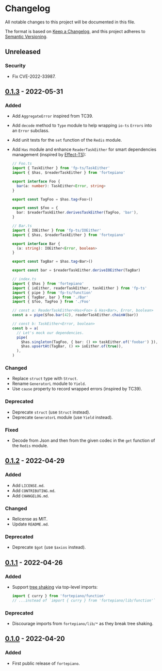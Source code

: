 # Changelog

All notable changes to this project will be documented in this file.

The format is based on [Keep a Changelog](https://keepachangelog.com/en/1.0.0/), and this project adheres to [Semantic Versioning](https://semver.org/spec/v2.0.0.html).

## Unreleased

### Security

- Fix CVE-2022-33987.

## [0.1.3](https://github.com/facile-it/fortepiano/compare/v0.1.2...v0.1.3) - 2022-05-31

### Added

- Add `AggregateError` inspired from TC39.
- Add `decode` method to `Type` module to help wrapping `io-ts` `Errors` into an `Error` subclass.
- Add unit tests for the `set` function of the `Redis` module.
- Add `Has` module and enhance `ReaderTaskEither` for smart dependencies management (inspired by [Effect-TS](https://www.matechs.com/open-source)):

  ```typescript
  // Foo.ts
  import { TaskEither } from 'fp-ts/TaskEither'
  import { $has, $readerTaskEither } from 'fortepiano'

  export interface Foo {
    bar(a: number): TaskEither<Error, string>
  }

  export const TagFoo = $has.tag<Foo>()

  export const $foo = {
    bar: $readerTaskEither.derivesTaskEither(TagFoo, 'bar'),
  }
  ```

  ```typescript
  // Bar.ts
  import { IOEither } from 'fp-ts/IOEither'
  import { $has, $readerTaskEither } from 'fortepiano'

  export interface Bar {
    (a: string): IOEither<Error, boolean>
  }

  export const TagBar = $has.tag<Bar>()

  export const bar = $readerTaskEither.deriveIOEither(TagBar)
  ```

  ```typescript
  // index.ts
  import { $has } from 'fortepiano'
  import { ioEither, readerTaskEither, taskEither } from 'fp-ts'
  import { pipe } from 'fp-ts/function'
  import { TagBar, bar } from './Bar'
  import { $foo, TagFoo } from './Foo'

  // const a: ReaderTaskEither<Has<Foo> & Has<Bar>, Error, boolean>
  const a = pipe($foo.bar(42), readerTaskEither.chainW(bar))

  // const b: TaskEither<Error, boolean>
  const b = a(
    // Let's mock our dependencies.
    pipe(
      $has.singleton(TagFoo, { bar: () => taskEither.of('foobar') }),
      $has.upsertAt(TagBar, () => ioEither.of(true)),
    ),
  )
  ```

### Changed

- Replace `struct` type with `Struct`.
- Rename `GeneratorL` module to `Yield`.
- Use `cause` property to record wrapped errors (inspired by TC39).

### Deprecated

- Deprecate `struct` (use `Struct` instead).
- Deprecate `GeneratorL` module (use `Yield` instead).

### Fixed

- Decode from Json and then from the given codec in the `get` function of the `Redis` module.

## [0.1.2](https://github.com/facile-it/fortepiano/compare/v0.1.1...v0.1.2) - 2022-04-29

### Added

- Add `LICENSE.md`.
- Add `CONTRIBUTING.md`.
- Add `CHANGELOG.md`.

### Changed

- Relicense as MIT.
- Update `README.md`.

### Deprecated

- Deprecate `$got` (use `$axios` instead).

## [0.1.1](https://github.com/facile-it/fortepiano/compare/v0.1.0...v0.1.1) - 2022-04-26

### Added

- Support [tree shaking](https://webpack.js.org/guides/tree-shaking/) via top-level imports:
  ```typescript
  import { curry } from 'fortepiano/function'
  // ...instead of `import { curry } from 'fortepiano/lib/function'`
  ```

### Deprecated

- Discourage imports from `fortepiano/lib/*` as they break tree shaking.

## [0.1.0](https://github.com/facile-it/fortepiano/releases/tag/v0.1.0) - 2022-04-20

### Added

- First public release of `fortepiano`.
